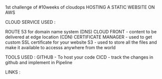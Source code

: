 1st challenge of #10weeks of cloudops
HOSTING A STATIC WEBSITE ON AWS

CLOUD SERVICE USED : 

ROUTE 53 for domain name system (DNS)
CLOUD FRONT - content to be delivered at edge location (CDN)
CERTIFICATE MANAGER - used to get custom SSL certificate for your website
S3 - used to store all the files and make it available to accesss anywhere from the world 

TOOLS USED : 
GITHUB - To host your code 
CICD - track the changes in github and implement in Pipeline

LINKS : 
